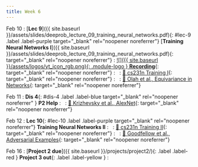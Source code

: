 ```yaml
---
title: Week 6
---
```




Feb 10
: [**Lec 9**]({{ site.baseurl }}/assets/slides/deeprob_lecture_09_training_neural_networks.pdf){: #lec-9 .label .label-purple target="_blank" rel="noopener noreferrer"} [**Training Neural Networks I**]({{ site.baseurl }}/assets/slides/deeprob_lecture_09_training_neural_networks.pdf){: target="_blank" rel="noopener noreferrer"}
  : [![]({{ site.baseurl }}/assets/logos/yt_icon_rgb.png){: .module-logo } **Recording**](https://leccap.engin.umich.edu/leccap/player/r/2PMvaA){: target="_blank" rel="noopener noreferrer"}
: &nbsp;
  : [📖 cs231n Training I](https://cs231n.github.io/neural-networks-2/){: target="_blank" rel="noopener noreferrer"}
: &nbsp;
  : [📖 Olah et al., Equivariance in Networks](https://distill.pub/2020/circuits/equivariance/){: target="_blank" rel="noopener noreferrer"}





Feb 11
: **Dis 4**{: #dis-4 .label .label-blue target="_blank" rel="noopener noreferrer" } **P2 Help**
: &nbsp;
  : [📖 Krizhevsky et al., AlexNet](https://papers.nips.cc/paper/2012/hash/c399862d3b9d6b76c8436e924a68c45b-Abstract.html){: target="_blank" rel="noopener noreferrer"}





Feb 12
: **Lec 10**{: #lec-10 .label .label-purple target="_blank" rel="noopener noreferrer"} **Training Neural Networks II**
: &nbsp;
  : [📖 cs231n Training II](https://cs231n.github.io/neural-networks-3/){: target="_blank" rel="noopener noreferrer"}
: &nbsp;
  : [📖 Goodfellow et al., Adversarial Examples](https://arxiv.org/abs/1412.6572){: target="_blank" rel="noopener noreferrer"}





Feb 16
: [**Project 2 due**]({{ site.baseurl }}/projects/project2/){: .label .label-red } **Project 3 out**{: .label .label-yellow }
: &nbsp;


